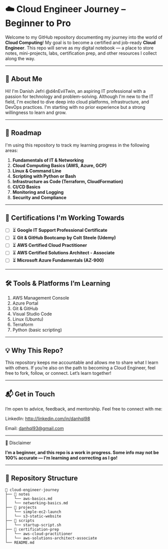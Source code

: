 # ☁️ Cloud Engineer Journey – Beginner to Pro

Welcome to my GitHub repository documenting my journey into the world of **Cloud Computing**! My goal is to become a certified and job-ready **Cloud Engineer**. This repo will serve as my digital notebook — a place to store notes, mini-projects, labs, certification prep, and other resources I collect along the way.

---

## 🚀 About Me

Hi! I'm Danish Jefri @d4nEvilTwin, an aspiring IT professional with a passion for technology and problem-solving. Although I'm new to the IT field, I'm excited to dive deep into cloud platforms, infrastructure, and DevOps practices. I'm starting with no prior experience but a strong willingness to learn and grow.

---

## 🧭 Roadmap

I'm using this repository to track my learning progress in the following areas:

1. **Fundamentals of IT & Networking**
2. **Cloud Computing Basics (AWS, Azure, GCP)**
3. **Linux & Command Line**
4. **Scripting with Python or Bash**
5. **Infrastructure as Code (Terraform, CloudFormation)**
6. **CI/CD Basics**
7. **Monitoring and Logging**
8. **Security and Compliance**

---

## 🎯 Certifications I'm Working Towards

- [ ] ⏳ **Google IT Support Professional Certificate**
- [ ] ⏳ **Git & GitHub Bootcamp by Colt Steele (Udemy)**
- [ ] ⏳ **AWS Certified Cloud Practitioner**
- [ ] ⏳ **AWS Certified Solutions Architect - Associate**
- [ ] ⏳ **Microsoft Azure Fundamentals (AZ-900)**

---

## 🛠️ Tools & Platforms I’m Learning
1. AWS Management Console
2. Azure Portal
3. Git & GitHub
4. Visual Studio Code
5. Linux (Ubuntu)
6. Terraform
7. Python (basic scripting)

---

## 💡 Why This Repo?

This repository keeps me accountable and allows me to share what I learn with others. If you’re also on the path to becoming a Cloud Engineer, feel free to fork, follow, or connect. Let’s learn together!

---

## 📬 Get in Touch

I’m open to advice, feedback, and mentorship. Feel free to connect with me:

LinkedIn: http://linkedin.com/in/danhql98


Email: danhql93@gmail.com

---

📌 Disclaimer

**I’m a beginner, and this repo is a work in progress. Some info may not be 100% accurate — I’m learning and correcting as I go!**

---

## 📁 Repository Structure

```plaintext
📂 cloud-engineer-journey
├── 📁 notes
│   └── aws-basics.md
│   └── networking-basics.md
├── 📁 projects
│   └── simple-ec2-launch
│   └── s3-static-website
├── 📁 scripts
│   └── startup-script.sh
├── 📁 certification-prep
│   └── aws-cloud-practitioner
│   └── aws-solutions-architect-associate
└── README.md
